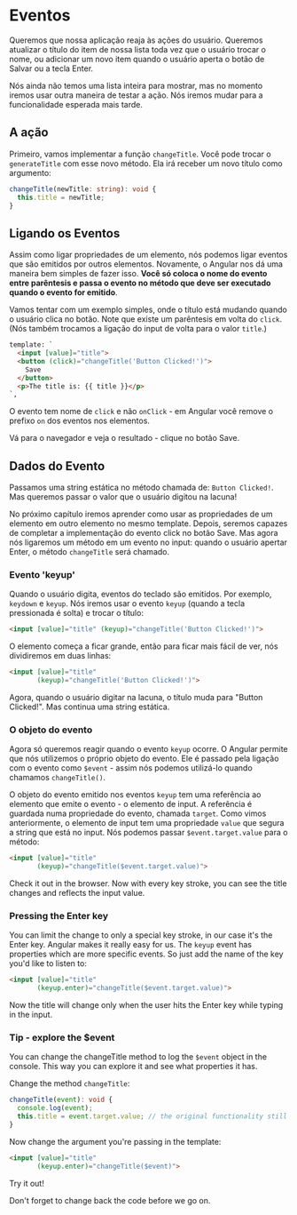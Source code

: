 # Eventos

Queremos que nossa aplicação reaja às ações do usuário. Queremos atualizar o título do item de nossa lista toda vez que o usuário trocar o nome, ou adicionar um novo item quando o usuário aperta o botão de Salvar ou a tecla Enter.

Nós ainda não temos uma lista inteira para mostrar, mas no momento iremos usar outra maneira de testar a ação. Nós iremos mudar para a funcionalidade esperada mais tarde.


## A ação
Primeiro, vamos implementar a função `changeTitle`. Você pode trocar o `generateTitle` com esse novo método. Ela irá receber um novo título como argumento:

```ts
changeTitle(newTitle: string): void {
  this.title = newTitle;
}
```

## Ligando os Eventos
Assim como ligar propriedades de um elemento, nós podemos ligar eventos que são emitidos por outros elementos. Novamente, o Angular nos dá uma maneira bem simples de fazer isso. **Você só coloca o nome do evento entre parêntesis e passa o evento no método que deve ser executado quando o evento for emitido**.

Vamos tentar com um exemplo simples, onde o título está mudando quando o usuário clica no botão. Note que existe um parêntesis em volta do `click`. (Nós também trocamos a ligação do input de volta para o valor `title`.)

```html
template: `
  <input [value]="title">
  <button (click)="changeTitle('Button Clicked!')">
    Save
  </button>
  <p>The title is: {{ title }}</p>
`,
```

O evento tem nome de `click` e não `onClick` - em Angular você remove o prefixo `on` dos eventos nos elementos. 

Vá para o navegador e veja o resultado - clique no botão Save.


## Dados do Evento

Passamos uma string estática no método chamada de: `Button Clicked!`. Mas queremos passar o valor que o usuário digitou na lacuna!

No próximo capítulo iremos aprender como usar as propriedades de um elemento em outro elemento no mesmo template. Depois, seremos capazes de completar a implementação do evento click no botão Save. Mas agora nós ligaremos um método em um evento no input: quando o usuário apertar Enter, o método `changeTitle` será chamado.

### Evento 'keyup' 

Quando o usuário digita, eventos do teclado são emitidos. Por exemplo, `keydown` e `keyup`. Nós iremos usar o evento `keyup` \(quando a tecla pressionada é solta) e trocar o título:

```html
<input [value]="title" (keyup)="changeTitle('Button Clicked!')">
```

O elemento começa a ficar grande, então para ficar mais fácil de ver, nós dividiremos em duas linhas:

```html
<input [value]="title" 
       (keyup)="changeTitle('Button Clicked!')">
```
Agora, quando o usuário digitar na lacuna, o título muda para "Button Clicked!". Mas continua uma string estática.

### O objeto do evento

Agora só queremos reagir quando o evento `keyup` ocorre. O Angular permite que nós utilizemos o próprio objeto do evento. Ele é passado pela ligação com o evento como `$event` - assim nós podemos utilizá-lo quando chamamos `changeTitle()`.

O objeto do evento emitido nos eventos `keyup` tem uma referência ao elemento que emite o evento - o elemento de input. A referência é guardada numa propriedade do evento, chamada `target`. Como vimos anteriormente, o elemento de input tem uma propriedade `value` que segura a string que está no input. Nós podemos passar `$event.target.value` para o método:

```html
<input [value]="title" 
       (keyup)="changeTitle($event.target.value)">
```

Check it out in the browser. Now with every key stroke, you can see the title changes and reflects the input value.

### Pressing the Enter key
You can limit the change to only a special key stroke, in our case it's the Enter key. Angular makes it really easy for us. The `keyup` event has properties which are more specific events. So just add the name of the key you'd like to listen to:

```html
<input [value]="title" 
       (keyup.enter)="changeTitle($event.target.value)">
```

Now the title will change only when the user hits the Enter key while typing in the input.

### Tip - explore the $event
You can change the changeTitle method to log the `$event` object in the console. This way you can explore it and see what properties it has. 

Change the method `changeTitle`:
```ts
changeTitle(event): void {
  console.log(event);
  this.title = event.target.value; // the original functionality still works
}
```

Now change the argument you're passing in the template:
```html
<input [value]="title" 
       (keyup.enter)="changeTitle($event)">
```

Try it out!

Don't forget to change back the code before we go on.
